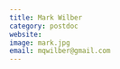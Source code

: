 ```yaml
---
title: Mark Wilber
category: postdoc
website: 
image: mark.jpg
email: mqwilber@gmail.com
---
```

